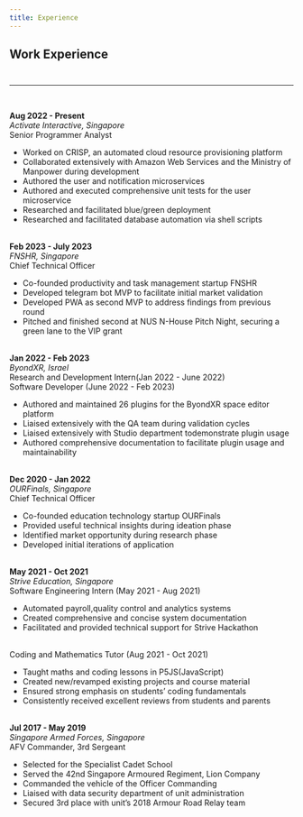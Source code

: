 ```yaml
---
title: Experience
---
```


## Work Experience<br /><br />

---

<br />

**Aug 2022 - Present**<br />
_Activate Interactive, Singapore_<br />
Senior Programmer Analyst<br />

-   Worked on CRISP, an automated cloud resource provisioning platform
-   Collaborated extensively with Amazon Web Services and the Ministry of Manpower during development
-   Authored the user and notification microservices
-   Authored and executed comprehensive unit tests for the user microservice
-   Researched and facilitated blue/green deployment
-   Researched and facilitated database automation via shell scripts<br /><br />

**Feb 2023 - July 2023**<br />
_FNSHR, Singapore_<br />
Chief Technical Officer

-   Co-founded productivity and task management startup FNSHR
-   Developed telegram bot MVP to facilitate initial market validation
-   Developed PWA as second MVP to address findings from previous round
-   Pitched and finished second at NUS N-House Pitch Night, securing a green lane to the VIP grant <br /><br />

**Jan 2022 - Feb 2023**<br />
_ByondXR, Israel_<br />
Research and Development Intern(Jan 2022 - June 2022)<br />
Software Developer (June 2022 - Feb 2023)

-   Authored and maintained 26 plugins for the ByondXR space editor platform
-   Liaised extensively with the QA team during validation cycles
-   Liaised extensively with Studio department todemonstrate plugin usage
-   Authored comprehensive documentation to facilitate plugin usage and
    maintainability<br /><br />

**Dec 2020 - Jan 2022**<br />
_OURFinals, Singapore_<br />
Chief Technical Officer

-   Co-founded education technology startup OURFinals
-   Provided useful technical insights during ideation phase
-   Identified market opportunity during research phase
-   Developed initial iterations of application<br /><br />

**May 2021 - Oct 2021**<br />
_Strive Education, Singapore_<br />
Software Engineering Intern (May 2021 - Aug 2021)

-   Automated payroll,quality control and analytics systems
-   Created comprehensive and concise system documentation
-   Facilitated and provided technical support for Strive Hackathon<br /><br />

Coding and Mathematics Tutor (Aug 2021 - Oct 2021)

-   Taught maths and coding lessons in P5JS(JavaScript)
-   Created new/revamped existing projects and course material
-   Ensured strong emphasis on students’ coding fundamentals
-   Consistently received excellent reviews from students and parents<br /><br />

**Jul 2017 - May 2019**<br />
_Singapore Armed Forces, Singapore_<br />
AFV Commander, 3rd Sergeant

-   Selected for the Specialist Cadet School
-   Served the 42nd Singapore Armoured Regiment, Lion Company
-   Commanded the vehicle of the Officer Commanding
-   Liaised with data security department of unit administration
-   Secured 3rd place with unit’s 2018 Armour Road Relay team<br /><br />
